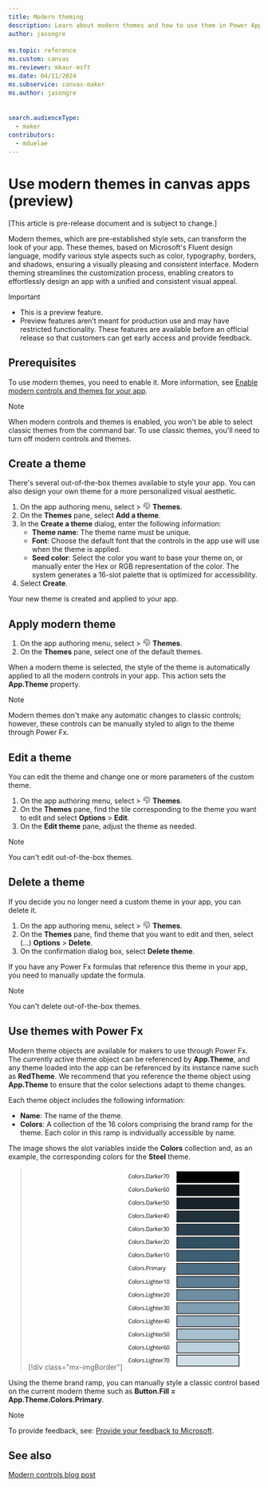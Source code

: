 ```yaml
---
title: Modern theming
description: Learn about modern themes and how to use them in Power Apps.
author: jasongre

ms.topic: reference
ms.custom: canvas
ms.reviewer: mkaur-msft
ms.date: 04/11/2024
ms.subservice: canvas-maker
ms.author: jasongre


search.audienceType:
  - maker
contributors:
  - mduelae
---
```


# Use modern themes in canvas apps (preview)

[This article is pre-release document and is subject to change.]

Modern themes, which are pre-established style sets, can transform the look of your app. These themes, based on Microsoft's Fluent design language, modify various style aspects such as color, typography, borders, and shadows, ensuring a visually pleasing and consistent interface. Modern theming streamlines the customization process, enabling creators to effortlessly design an app with a unified and consistent visual appeal.

> [!IMPORTANT]
> - This is a preview feature.
> - Preview features aren’t meant for production use and may have restricted functionality. These features are available before an official release so that customers can get early access and provide feedback.

## Prerequisites 

To use modern themes, you need to enable it. More information, see [Enable modern controls and themes for your app](overview-modern-controls.md#enable-modern-controls-and-themes-for-your-app).

> [!NOTE]
> When modern controls and themes is enabled, you won't be able to select classic themes from the command bar. To use classic themes, you'll need to turn off modern controls and themes.  

## Create a theme

There's several out-of-the-box themes available to style your app. You can also design your own theme for a more personalized visual aesthetic.

1. On the app authoring menu, select > ![Themes icon](media/theme-icon.png) **Themes**.
2. On the **Themes** pane, select **Add a theme**.
3. In the **Create a theme** dialog, enter the following information:
    -  **Theme name**: The theme name must be unique.
    -  **Font**: Choose the default font that the controls in the app use will use when the theme is applied.
    -  **Seed color**: Select the color you want to base your theme on, or manually enter the Hex or RGB representation of the color. The system generates a 16-slot palette that is optimized for accessibility.
4. Select **Create**.

Your new theme is created and applied to your app.

## Apply modern theme 

1. On the app authoring menu, select > ![Themes icon](media/theme-icon.png) **Themes**.
2. On the **Themes** pane, select one of the default themes. 

When a modern theme is selected, the style of the theme is automatically applied to all the modern controls in your app. This action sets the **App.Theme** property.  

> [!NOTE]
> Modern themes don't make any automatic changes to classic controls; however, these controls can be manually styled to align to the theme through Power Fx.

## Edit a theme
You can edit the theme and change one or more parameters of the custom theme.

1. On the app authoring menu, select > ![Themes icon](media/theme-icon.png) **Themes**.
2. On the **Themes** pane, find the tile corresponding to the theme you want to edit and select **Options** > **Edit**.
3. On the **Edit theme** pane, adjust the theme as needed.

> [!NOTE]
> You can't edit out-of-the-box themes.

## Delete a theme
If you decide you no longer need a custom theme in your app, you can delete it.

1. On the app authoring menu, select > ![Themes icon](media/theme-icon.png) **Themes**.
2. On the **Themes** pane, find theme that you want to edit and then, select (...) **Options** > **Delete**.
3. On the confirmation dialog box, select **Delete theme**.

If you have any Power Fx formulas that reference this theme in your app, you need to manually update the formula.

> [!NOTE]
> You can't delete out-of-the-box themes.

## Use themes with Power Fx

Modern theme objects are available for makers to use through Power Fx. The currently active theme object can be referenced by **App.Theme**, and any theme loaded into the app can be referenced by its instance name such as **RedTheme**. We recommend that you reference the theme object using **App.Theme** to ensure that the color selections adapt to theme changes.  

Each theme object includes the following information: 
-  **Name**: The name of the theme.
-  **Colors**: A collection of the 16 colors comprising the brand ramp for the theme. Each color in this ramp is individually accessible by name.

The image shows the slot variables inside the **Colors** collection and, as an example, the corresponding colors for the **Steel** theme.  
> [!div class="mx-imgBorder"]
> ![Turn on modern controls](media/modern-themes-color-ramp.png)

Using the theme brand ramp, you can manually style a classic control based on the current modern theme such as **Button.Fill = App.Theme.Colors.Primary**.


> [!NOTE]
> To provide feedback, see: [Provide your feedback to Microsoft](overview-modern-controls.md#provide-feedback-to-microsoft).

## See also

[Modern controls blog post](https://go.microsoft.com/fwlink/?linkid=2229189) 
